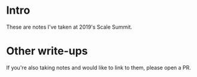 # Intro

These are notes I've taken at 2019's Scale Summit.

# Other write-ups

If you're also taking notes and would like to link to them, please
open a PR.
